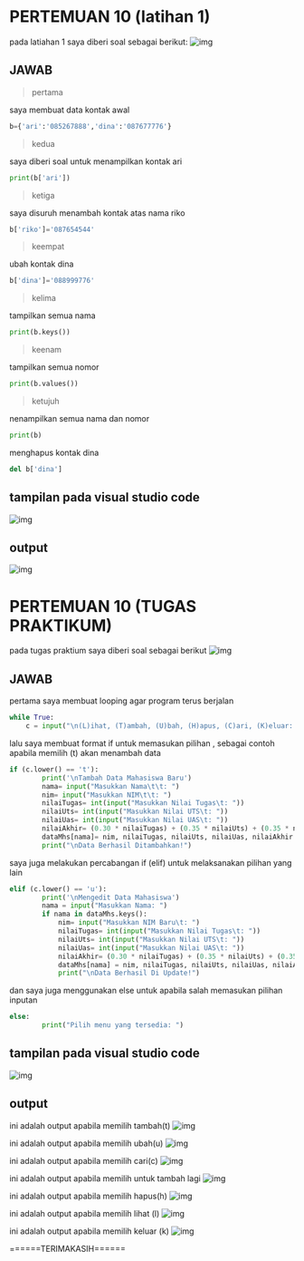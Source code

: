 # **PERTEMUAN 10 (latihan 1)**
pada latiahan 1 saya diberi soal sebagai berikut:
![img](gambar/soalL1.PNG)
## JAWAB
>pertama

saya membuat data kontak awal
```py
b={'ari':'085267888','dina':'087677776'}
```
>kedua

saya diberi soal untuk menampilkan kontak ari
```py
print(b['ari'])
```

>ketiga

saya disuruh menambah kontak atas nama riko
```py
b['riko']='087654544'
```
>keempat

ubah kontak dina
```py
b['dina']='088999776'
```
>kelima

tampilkan semua nama
```py
print(b.keys())
```
>keenam

tampilkan semua nomor
```py
print(b.values())
```
>ketujuh

nenampilkan semua nama dan nomor
```py
print(b)
```

menghapus kontak dina
```py
del b['dina']
```

## tampilan pada visual studio code
![img](gambar/vscode1.PNG)

## output
![img](gambar/output1.PNG)


# PERTEMUAN 10 (TUGAS PRAKTIKUM)
pada tugas praktium saya diberi soal sebagai berikut
![img](gambar/soal2.PNG) 

## JAWAB
pertama saya membuat looping agar program terus berjalan
```py
while True:
    c = input("\n(L)ihat, (T)ambah, (U)bah, (H)apus, (C)ari, (K)eluar: ")                                
```
lalu saya membuat format if untuk memasukan pilihan ,
sebagai contoh apabila memilih (t) akan menambah data
```py
if (c.lower() == 't'):                                               
        print('\nTambah Data Mahasiswa Baru')
        nama= input("Masukkan Nama\t\t: ")                                        
        nim= input("Masukkan NIM\t\t: ")                                         
        nilaiTugas= int(input("Masukkan Nilai Tugas\t: "))                              
        nilaiUts= int(input("Masukkan Nilai UTS\t: "))                                   
        nilaiUas= int(input("Masukkan Nilai UAS\t: "))                                    
        nilaiAkhir= (0.30 * nilaiTugas) + (0.35 * nilaiUts) + (0.35 * nilaiUas)              
        dataMhs[nama]= nim, nilaiTugas, nilaiUts, nilaiUas, nilaiAkhir                         
        print("\nData Berhasil Ditambahkan!")
```
saya juga melakukan percabangan if (elif) untuk melaksanakan pilihan yang lain
```py
elif (c.lower() == 'u'):                                                                    
        print('\nMengedit Data Mahasiswa')
        nama = input("Masukkan Nama: ")                                                         
        if nama in dataMhs.keys():                              
            nim= input("Masukkan NIM Baru\t: ")                              
            nilaiTugas= int(input("Masukkan Nilai Tugas\t: "))                           
            nilaiUts= int(input("Masukkan Nilai UTS\t: "))                           
            nilaiUas= int(input("Masukkan Nilai UAS\t: "))                           
            nilaiAkhir= (0.30 * nilaiTugas) + (0.35 * nilaiUts) + (0.35 * nilaiUas)          
            dataMhs[nama] = nim, nilaiTugas, nilaiUts, nilaiUas, nilaiAkhir                      
            print("\nData Berhasil Di Update!")
```
dan saya juga menggunakan else untuk apabila salah memasukan pilihan inputan 
```py
else:
        print("Pilih menu yang tersedia: ")                                                    
```
## tampilan pada visual studio code
![img](gambar/vscode2.PNG)

## output
ini adalah output apabila memilih tambah(t)
![img](gambar/outputTambah.PNG)

ini adalah output apabila memilih ubah(u)
![img](gambar/outputUbah.PNG)

ini adalah output apabila memilih cari(c)
![img](gambar/outputCari.PNG)

ini adalah output apabila memilih untuk  tambah lagi
![img](gambar/outputTambahLagi.PNG)

ini adalah output apabila memilih hapus(h)
![img](gambar/outputHapus.PNG)

ini adalah output apabila memilih lihat (l)
![img](gambar/outputLihat.PNG)

ini adalah output apabila memilih keluar (k)
![img](gambar/outputKeluar.PNG)



======TERIMAKASIH======
